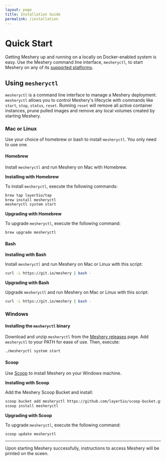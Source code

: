 ```yaml
---
layout: page
title: Installation Guide
permalink: /installation
---
```


<a name="getting-started"></a>

# Quick Start

Getting Meshery up and running on a locally on Docker-enabled system is easy. Use the Meshery command line interface, `mesheryctl`, to start Meshery on any of its [supported platforms](/docs/installation/platforms).

## Using `mesheryctl`

`mesheryctl` is a command line interface to manage a Meshery deployment. `mesheryctl` allows you to control Meshery's lifecycle with commands like `start`, `stop`, `status`, `reset`. Running `reset` will remove all active container instances, prune pulled images and remove any local volumes created by starting Meshery.

### Mac or Linux

Use your choice of homebrew or bash to install `mesheryctl`. You only need to use one.

#### Homebrew

Install `mesheryctl` and run Meshery on Mac with Homebrew.

**Installing with Homebrew**

To install `mesheryctl`, execute the following commands:

```bash
brew tap layer5io/tap
brew install mesheryctl
mesheryctl system start
```

**Upgrading with Homebrew**

To upgrade `mesheryctl`, execute the following command:

```bash
brew upgrade mesheryctl
```

#### Bash

**Installing with Bash**

Install `mesheryctl` and run Meshery on Mac or Linux with this script:

```bash
curl -L https://git.io/meshery | bash -
```

**Upgrading with Bash**

Upgrade `mesheryctl` and run Meshery on Mac or Linux with this script:

```bash
curl -L https://git.io/meshery | bash -
```

### Windows

#### Installing the `mesheryctl` binary

Download and unzip `mesheryctl` from the [Meshery releases](https://github.com/layer5io/meshery/releases/latest) page. Add `mesheryctl` to your PATH for ease of use. Then, execute:

```bash
./mesheryctl system start
```

#### Scoop

Use [Scoop](https://scoop.sh) to install Meshery on your Windows machine.

**Installing with Scoop**

Add the Meshery Scoop Bucket and install:

```bash
scoop bucket add mesheryctl https://github.com/layer5io/scoop-bucket.git
scoop install mesheryctl
```

**Upgrading with Scoop**

To upgrade `mesheryctl`, execute the following command:

```bash
scoop update mesheryctl
```

---

Upon starting Meshery successfully, instructions to access Meshery will be printed on the sceen.
